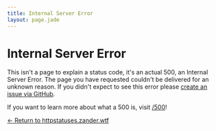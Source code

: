 ```yaml
---
title: Internal Server Error
layout: page.jade
---
```


# Internal Server Error

This isn't a page to explain a status code, it's an actual 500, an Internal Server Error. The page you have requested couldn't be delivered for an unknown reason. If you didn't expect to see this error please [create an issue via GitHub](https://github.com/citricsquid/httpstatuses/issues).

If you want to learn more about what a 500 is, visit [/500](/500)!

[&larr; Return to httpstatuses.zander.wtf](/)
